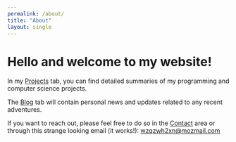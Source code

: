 ```yaml
---
permalink: /about/
title: "About"
layout: single
---
```


<h1>Hello and welcome to my website!</h1>

<p>In my <a href="/projects/">Projects</a> tab, you can find detailed summaries of my programming and computer science projects.</p>

<p>The <a href="/blog/">Blog</a> tab will contain personal news and updates related to any recent adventures.</p>

<p>If you want to reach out, please feel free to do so in the <a href="/contact/">Contact</a> area or through this strange looking email (it works!): <a href="mailto:wzqzwh2xn@mozmail.com">wzqzwh2xn@mozmail.com</a></p>

